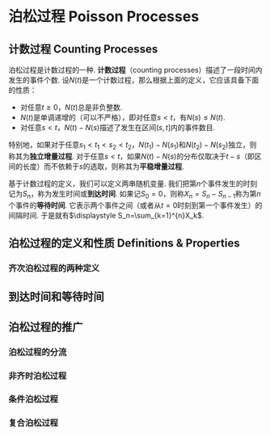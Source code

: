 # 泊松过程 Poisson Processes

## 计数过程 Counting Processes

泊松过程是计数过程的一种. **计数过程**（counting processes）描述了一段时间内发生的事件个数. 设$N(t)$是一个计数过程，那么根据上面的定义，它应该具备下面的性质：

- 对任意$t\geqslant 0$，$N(t)$总是非负整数.
- $N(t)$是单调递增的（可以不严格），即对任意$s < t$，有$N(s)\leqslant N(t)$.
- 对任意$s < t$，$N(t)-N(s)$描述了发生在区间$(s,t]$内的事件数目.

特别地，如果对于任意$s_1 < t_1 < s_2 < t_2$，$N(t_1)-N(s_1)$和$N(t_2)-N(s_2)$独立，则称其为**独立增量过程**. 对于任意$s < t$，如果$N(t)-N(s)$的分布仅取决于$t-s$（即区间的长度）而不依赖于$s$的选取，则称其为**平稳增量过程**.

基于计数过程的定义，我们可以定义两串随机变量. 我们把第$n$个事件发生的时刻记为$S_n$，称为发生时间或**到达时间**. 如果记$S_0=0$，则称$X_n = S_{n}-S_{n-1}$称为第$n$个事件的**等待时间**. 它表示两个事件之间（或者从$t=0$时刻到第一个事件发生）的间隔时间. 于是就有$\displaystyle S_n=\sum_{k=1}^{n}X_k$.


## 泊松过程的定义和性质 Definitions & Properties

### 齐次泊松过程的两种定义

## 到达时间和等待时间

## 泊松过程的推广

### 泊松过程的分流

### 非齐时泊松过程

### 条件泊松过程

### 复合泊松过程